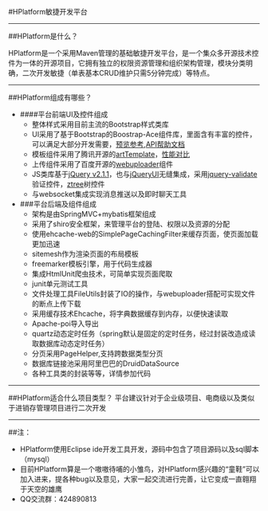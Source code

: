 #HPlatform敏捷开发平台

---

##HPlatform是什么？

HPlatform是一个采用Maven管理的基础敏捷开发平台，是一个集众多开源技术控件为一体的开源项目，它拥有独立的权限资源管理和组织架构管理，模块分类明确，二次开发敏捷（单表基本CRUD维护只需5分钟完成）等特点。

---

##HPlatform组成有哪些？
* ####平台前端UI及控件组成
    * 整体样式采用目前主流的Bootstrap样式类库
    * UI采用了基于Bootstrap的Boostrap-Ace组件库，里面含有丰富的控件，可以满足大部分开发需要，[预览参考](http://responsiweb.com/themes/preview/ace/1.4/),[API帮助文档]()
    * 模板组件采用了腾讯开源的[artTemplate](http://aui.github.io/artTemplate/)，[性能对比](http://www.iteye.com/news/25340)
    * 上传组件采用了百度开源的[webuploader](http://fex.baidu.com/webuploader/)组件
    * JS类库基于[jQuery v2.1.1](http://hemin.cn/jq/)，也与[jQueryUI](http://www.css88.com/jquery-ui-api/)无缝集成，采用[jquery-validate](http://plugins.jquery.com/validate/)验证控件，[ztree](http://www.ztree.me/v3/main.php)树控件
    * 与websocket集成实现消息推送以及即时聊天工具
* ###平台后端及组件组成
    * 架构是由SpringMVC+mybatis框架组成
    * 采用了shiro安全框架，来管理平台的登陆、权限以及资源的分配
    * 使用ehcache-web的SimplePageCachingFilter来缓存页面，使页面加载更加迅速
    * sitemesh作为渲染页面的布局模板
    * freemarker模板引擎，用于代码生成器
    * 集成HtmlUnit爬虫技术，可简单实现页面爬取
    * junit单元测试工具
    * 文件处理工具FileUtils封装了IO的操作，与webuploader搭配可实现文件的断点上传下载
    * 采用缓存技术Ehcache，将字典数据缓存到内存，以便快速读取
    * Apache-poi导入导出
    * quartz动态定时任务（spring默认是固定的定时任务，经过封装改造成读取数据库动态定时任务）
    * 分页采用PageHelper,支持跨数据类型分页
    * 数据库链接池采用阿里巴巴的DruidDataSource
    * 各种工具类的封装等等，详情参加代码

---

##HPlatform适合什么项目类型？
平台建议针对于企业级项目、电商级以及类似于进销存管理项目进行二次开发

---
##注：
* HPlatform使用Eclipse ide开发工具开发，源码中包含了项目源码以及sql脚本（mysql）
* 目前HPlatform算是一个嗷嗷待哺的小雏鸟，对HPlatform感兴趣的“童鞋”可以加入进来，提各种bug以及意见，大家一起交流进行完善，让它变成一直翱翔于天空的雄鹰
* QQ交流群：424890813
    